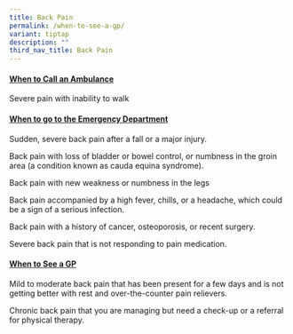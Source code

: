 ```yaml
---
title: Back Pain
permalink: /when-to-see-a-gp/
variant: tiptap
description: ""
third_nav_title: Back Pain
---
```

<h4><strong><u>When to Call an Ambulance</u></strong></h4>
<p>Severe pain with inability to walk</p>
<h4><strong><u>When to go to the Emergency Department</u></strong></h4>
<p>Sudden, severe back pain after a fall or a major injury.</p>
<p>Back pain with loss of bladder or bowel control, or numbness in the groin
area (a condition known as cauda equina syndrome).</p>
<p>Back pain with new weakness or numbness in the legs</p>
<p>Back pain accompanied by a high fever, chills, or a headache, which could
be a sign of a serious infection.</p>
<p>Back pain with a history of cancer, osteoporosis, or recent surgery.</p>
<p>Severe back pain that is not responding to pain medication.</p>
<h4><strong><u>When to See a GP</u></strong></h4>
<p>Mild to moderate back pain that has been present for a few days and is
not getting better with rest and over-the-counter pain relievers.</p>
<p>Chronic back pain that you are managing but need a check-up or a referral
for physical therapy.</p>
<p></p>
<p></p>